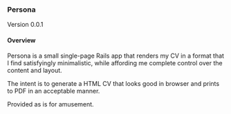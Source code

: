 ### Persona

Version 0.0.1

#### Overview

Persona is a small single-page Rails app that renders my CV in a format that I find satisfyingly minimalistic, while
affording me complete control over the content and layout.

The intent is to generate a HTML CV that looks good in browser and prints to PDF in an acceptable manner.

Provided as is for amusement.
